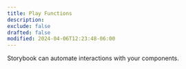 ```yaml
---
title: Play Functions
description:
exclude: false
drafted: false
modified: 2024-04-06T12:23:48-06:00
---
```


Storybook can automate interactions with your components.
